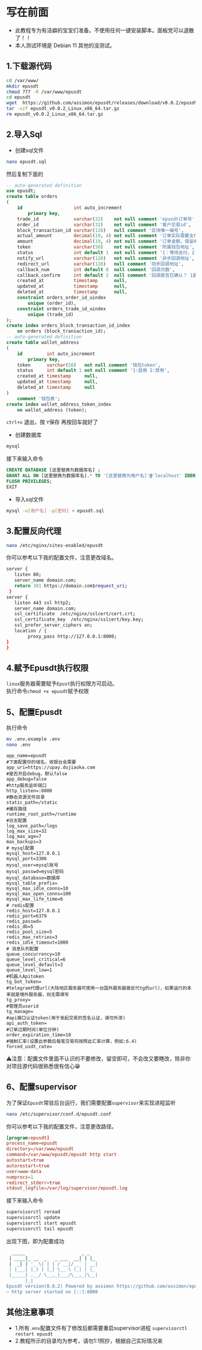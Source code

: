 # 写在前面

- 此教程专为有洁癖的宝宝们准备。不使用任何一键安装脚本。面板党可以退散了！！
- 本人测试环境是 Debian 11 其他的没测试。
## 1.下载源代码
```bash
cd /var/www/
mkdir epusdt
chmod 777 -R /var/www/epusdt
cd epusdt
wget  https://github.com/assimon/epusdt/releases/download/v0.0.2/epusdt_v0.0.2_Linux_x86_64.tar.gz
tar -xzf epusdt_v0.0.2_Linux_x86_64.tar.gz
rm epusdt_v0.0.2_Linux_x86_64.tar.gz
```
## 2.导入Sql
- 创建sql文件
```bash
nano epusdt.sql
```
然后复制下面的
```sql
-- auto-generated definition
use epusdt;
create table orders
(
    id                   int auto_increment
        primary key,
    trade_id             varchar(32)    not null comment 'epusdt订单号',
    order_id             varchar(32)    not null comment '客户交易id',
    block_transaction_id varchar(128)   null comment '区块唯一编号',
    actual_amount        decimal(19, 4) not null comment '订单实际需要支付的金额，保留4位小数',
    amount               decimal(19, 4) not null comment '订单金额，保留4位小数',
    token                varchar(50)    not null comment '所属钱包地址',
    status               int default 1  not null comment '1：等待支付，2：支付成功，3：已过期',
    notify_url           varchar(128)   not null comment '异步回调地址',
    redirect_url         varchar(128)   null comment '同步回调地址',
    callback_num         int default 0  null comment '回调次数',
    callback_confirm     int default 2  null comment '回调是否已确认？ 1是 2否',
    created_at           timestamp      null,
    updated_at           timestamp      null,
    deleted_at           timestamp      null,
    constraint orders_order_id_uindex
        unique (order_id),
    constraint orders_trade_id_uindex
        unique (trade_id)
);
create index orders_block_transaction_id_index
    on orders (block_transaction_id);
-- auto-generated definition
create table wallet_address
(
    id         int auto_increment
        primary key,
    token      varchar(50)   not null comment '钱包token',
    status     int default 1 not null comment '1:启用 2:禁用',
    created_at timestamp     null,
    updated_at timestamp     null,
    deleted_at timestamp     null
)
    comment '钱包表';
create index wallet_address_token_index
    on wallet_address (token);
```
`ctrl+x` 退出，按 `Y`保存 再按回车就好了
- 创建数据库 
```bash
mysql
```
接下来输入命令 
```sql
CREATE DATABASE [这里替换为数据库名] ;
GRANT ALL ON [这里替换为数据库名].* TO '[这里替换为用户名]'@'localhost' IDENTIFIED BY '[这里替换为密码]' WITH GRANT OPTION;
FLUSH PRIVILEGES;
EXIT
```
- 导入sql文件
```bash
mysql -u[用户名] -p[密码] < epusdt.sql 
```
## 3.配置反向代理
```bash
nano /etc/nginx/sites-enabled/epusdt
```
你可以参考以下我的配置文件，注意更改域名。
```bash
server {
   listen 80;
   server_name domain.com;
   return 301 https://domain.com$request_uri;
 }
server {
   listen 443 ssl http2;
   server_name domain.com;
   ssl_certificate  /etc/nginx/sslcert/cert.crt;
   ssl_certificate_key  /etc/nginx/sslcert/key.key; 
   ssl_prefer_server_ciphers on;
   location / {
        proxy_pass http://127.0.0.1:8000;
}
}
```
## 4.赋予Epusdt执行权限
`linux`服务器需要赋予`Epust`执行权限方可启动。            
执行命令```chmod +x epusdt```赋予权限
## 5、配置Epusdt
执行命令
```bash
mv .env.example .env
nano .env
```

```dotenv
app_name=epusdt
#下面配置你的域名，收银台会需要
app_uri=https://upay.dujiaoka.com
#是否开启debug，默认false
app_debug=false
#http服务监听端口
http_listen=:8000
#静态资源文件目录
static_path=/static
#缓存路径
runtime_root_path=/runtime
#日志配置
log_save_path=/logs
log_max_size=32
log_max_age=7
max_backups=3
# mysql配置
mysql_host=127.0.0.1
mysql_port=3306
mysql_user=mysql账号
mysql_passwd=mysql密码
mysql_database=数据库
mysql_table_prefix=
mysql_max_idle_conns=10
mysql_max_open_conns=100
mysql_max_life_time=6
# redis配置
redis_host=127.0.0.1
redis_port=6379
redis_passwd=
redis_db=5
redis_pool_size=5
redis_max_retries=3
redis_idle_timeout=1000
# 消息队列配置
queue_concurrency=10
queue_level_critical=6
queue_level_default=3
queue_level_low=1
#机器人Apitoken
tg_bot_token=
#telegram代理url(大陆地区服务器可使用一台国外服务器做反代tg的url)，如果运行的本来就是境外服务器，则无需填写
tg_proxy=
#管理员userid
tg_manage=
#api接口认证token(用于发起交易的签名认证，请勿外泄)
api_auth_token=
#订单过期时间(单位分钟)
order_expiration_time=10
#强制汇率(设置此参数后每笔交易将按照此汇率计算，例如:6.4)
forced_usdt_rate=
```
⚠️注意：配置文件里面不认识的不要修改，留空即可，不会改又要瞎改，除非你对项目源代码很熟悉很有信心😁
## 6、配置supervisor
为了保证`Epusdt`常驻后台运行，我们需要配置`supervisor`来实现进程监听  
```bash
nano /etc/supervisor/conf.d/epusdt.conf
```
你可以参考以下我的配置文件，注意更改路径。
```conf
[program:epusdt]
process_name=epusdt
directory=/var/www/epusdt
command=/var/www/epusdt/epusdt http start
autostart=true
autorestart=true
user=www-data
numprocs=1
redirect_stderr=true
stdout_logfile=/var/log/supervisor/epusdt.log
```
接下来输入命令
```bash
supervisorctl reread
supervisorctl update
supervisorctl start epusdt
supervisorctl tail epusdt
```
出现下图，即为配置成功
```bash
  _____                     _ _   
 | ____|_ __  _   _ ___  __| | |_ 
 |  _| | '_ \| | | / __|/ _` | __|
 | |___| |_) | |_| \__ \ (_| | |_ 
 |_____| .__/ \__,_|___/\__,_|\__|
       |_|                        
Epusdt version(0.0.2) Powered by assimon https://github.com/assimon/epusdt 
⇨ http server started on [::]:8000
```
## 其他注意事项
- 1.所有`.env`配置文件有了修改后都需要重启supervisor进程 `supervisorctl restart epusdt`
- 2.教程所示的目录均为参考，请勿1:1照抄，根据自己实际情况来
